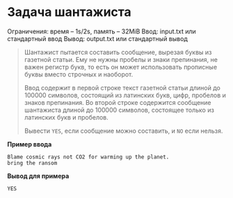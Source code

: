 # Задача шантажиста

Ограничения: время – 1s/2s, память – 32MiB Ввод: input.txt или стандартный ввод Вывод: output.txt или стандартный вывод

> Шантажист пытается составить сообщение, вырезая буквы из газетной статьи. Ему не нужны пробелы и знаки препинания, не важен регистр букв, то есть он может использовать прописные буквы вместо строчных и наоборот.
>
> Ввод содержит в первой строке текст газетной статьи длиной до 100000 символов, состоящий из латинских букв, цифр, пробелов и знаков препинания. Во второй строке содержится сообщение шантажиста длиной до 100000 символов, состоящее только из латинских букв и пробелов.
>
> Вывести `YES`, если сообщение можно составить, и `NO` если нельзя.

**Пример ввода**
```
Blame cosmic rays not CO2 for warming up the planet.
bring the ransom
```
**Вывод для примера**
```
YES
```
